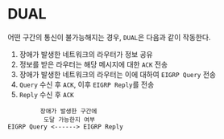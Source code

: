 # DUAL

어떤 구간의 통신이 불가능해지는 경우, `DUAL`은 다음과 같이 작동한다.
1. 장애가 발생한 네트워크의 라우터가 정보 공유
2. 정보를 받은 라우터는 해당 메시지에 대한 `ACK` 전송
3. 장애가 발생한 네트워크의 라우터는 이에 대하여 `EIGRP Query` 전송
4. `Query` 수신 후 `ACK`, 이후 `EIGRP Reply`를 전송
5. `Reply` 수신 후 `ACK`

```
	     장애가 발생한 구간에 
	      도달 가능한지 여부
EIGRP Query <------> EIGRP Reply
```